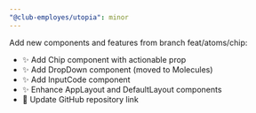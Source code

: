 ```yaml
---
"@club-employes/utopia": minor
---
```


Add new components and features from branch feat/atoms/chip:
- ✨ Add Chip component with actionable prop
- ✨ Add DropDown component (moved to Molecules)
- ✨ Add InputCode component
- ✨ Enhance AppLayout and DefaultLayout components
- 🔗 Update GitHub repository link
